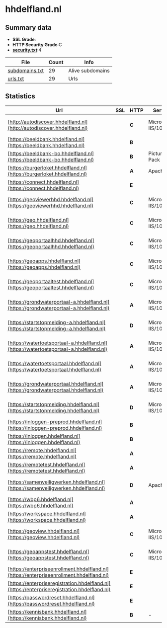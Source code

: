 

# hhdelfland.nl
## Summary data


 - **SSL Grade**:
 - **HTTP Security Grade**:C
 - **[security.txt](https://www.digitaleoverheid.nl/nieuws/standaard-security-txt-nu-verplicht-voor-overheid/)**:4


| File       | Count | Info |
|------------|-------|------|
|[subdomains.txt](/data/hhdelfland.nl/subdomains.txt)|29|Alive subdomains|
|[urls.txt](/data/hhdelfland.nl/urls.txt)|29|Urls|


## Statistics


| Url | SSL | HTTP | Server | Cookie | HSTS | CORS | CTO | CSP | XFO | XXP | RP |FP| Tech |Title |
|--------|-------|-------|------|------|------|------|------|------|------|------|------|------|------|------|
|[http://autodiscover.hhdelfland.nl](http://autodiscover.hhdelfland.nl)| | **C**|Microsoft-IIS/10.0| |:white_check_mark: | | | | | | :white_check_mark: | |IIS:10.0 Microsoft ASP.NET Windows Server||
|[https://beeldbank.hhdelfland.nl](https://beeldbank.hhdelfland.nl)| | **B**||:warning: |:white_check_mark: | | | | :white_check_mark: | :white_check_mark: | :white_check_mark: | |HSTS Microsoft ASP.NET:4.0.30319|Home | Beeldbank...|
|[https://beeldbank-bo.hhdelfland.nl](https://beeldbank-bo.hhdelfland.nl)| | **B**|Picture Pack|:warning: |:white_check_mark: | | | | :white_check_mark: | :white_check_mark: | :white_check_mark: | |HSTS Microsoft ASP.NET:4.0.30319|Picture Pack|
|[https://burgerloket.hhdelfland.nl](https://burgerloket.hhdelfland.nl)| | **A**|Apache| |:white_check_mark: | | | :white_check_mark:| :white_check_mark: | :white_check_mark: | :white_check_mark: | |Apache HTTP Server|301 Moved Perman...|
|[https://connect.hhdelfland.nl](https://connect.hhdelfland.nl)| | **E**|| | | | | | | | :white_check_mark: | |HSTS||
|[https://geoviewerhhd.hhdelfland.nl](https://geoviewerhhd.hhdelfland.nl)| | **C**|Microsoft-IIS/10.0| |:white_check_mark: | | | | | | :white_check_mark: | |HSTS IIS:10.0 Microsoft ASP.NET Windows Server|Secure Portal Re...|
|[https://geo.hhdelfland.nl](https://geo.hhdelfland.nl)| | **C**|Microsoft-IIS/10.0| |:white_check_mark: | | | | | | :white_check_mark: | |HSTS IIS:10.0 Microsoft ASP.NET Windows Server|Secure Portal Re...|
|[https://geoportaalhhd.hhdelfland.nl](https://geoportaalhhd.hhdelfland.nl)| | **C**|Microsoft-IIS/10.0| |:white_check_mark: | | | | | | :white_check_mark: | |HSTS IIS:10.0 Microsoft ASP.NET Windows Server|Secure Portal Re...|
|[https://geoapps.hhdelfland.nl](https://geoapps.hhdelfland.nl)| | **C**|Microsoft-IIS/10.0| |:white_check_mark: | | | | | | :white_check_mark: | |HSTS IIS:10.0 Microsoft ASP.NET Windows Server|Linkjes naar Ver...|
|[https://geoportaaltest.hhdelfland.nl](https://geoportaaltest.hhdelfland.nl)| | **C**|Microsoft-IIS/10.0| |:white_check_mark: | | | | | | :white_check_mark: | |HSTS IIS:10.0 Microsoft ASP.NET Windows Server|Secure Portal Re...|
|[https://grondwaterportaal-a.hhdelfland.nl](https://grondwaterportaal-a.hhdelfland.nl)| | **A**|Microsoft-IIS/10.0| |:white_check_mark: | | | :white_check_mark:| | | :white_check_mark: | |IIS:10.0 Microsoft ASP.NET Windows Server|Document Moved|
|[https://startstopmelding-a.hhdelfland.nl](https://startstopmelding-a.hhdelfland.nl)| | **D**|Microsoft-IIS/10.0| | | | | :white_check_mark:| | | :white_check_mark: | |IIS:10.0 Microsoft ASP.NET Windows Server|403 - Forbidden:...|
|[https://watertoetsportaal-a.hhdelfland.nl](https://watertoetsportaal-a.hhdelfland.nl)| | **A**|Microsoft-IIS/10.0| |:white_check_mark: | | | :white_check_mark:| | | :white_check_mark: | |IIS:10.0 Microsoft ASP.NET Windows Server|Document Moved|
|[https://watertoetsportaal.hhdelfland.nl](https://watertoetsportaal.hhdelfland.nl)| | **A**|Microsoft-IIS/10.0| |:white_check_mark: | | | :white_check_mark:| | | :white_check_mark: | |IIS:10.0 Microsoft ASP.NET Windows Server|Document Moved|
|[https://grondwaterportaal.hhdelfland.nl](https://grondwaterportaal.hhdelfland.nl)| | **A**|Microsoft-IIS/10.0| |:white_check_mark: | | | :white_check_mark:| | | :white_check_mark: | |IIS:10.0 Microsoft ASP.NET Windows Server|Document Moved|
|[https://startstopmelding.hhdelfland.nl](https://startstopmelding.hhdelfland.nl)| | **D**|Microsoft-IIS/10.0| | | | | :white_check_mark:| | | :white_check_mark: | |IIS:10.0 Microsoft ASP.NET Windows Server|403 - Forbidden:...|
|[https://inloggen-preprod.hhdelfland.nl](https://inloggen-preprod.hhdelfland.nl)| | **B**|| |:white_check_mark: | | | | | | :white_check_mark: | |HSTS||
|[https://inloggen.hhdelfland.nl](https://inloggen.hhdelfland.nl)| | **B**|| |:white_check_mark: | | | | | | :white_check_mark: | |HSTS||
|[https://remote.hhdelfland.nl](https://remote.hhdelfland.nl)| | **A**||:white_check_mark: |:white_check_mark: | | |:warning: | :white_check_mark: | :white_check_mark: | :white_check_mark: | |HSTS Java|VMware Horizon|
|[https://remotetest.hhdelfland.nl](https://remotetest.hhdelfland.nl)| | **A**||:white_check_mark: |:white_check_mark: | | |:warning: | :white_check_mark: | :white_check_mark: | :white_check_mark: | |HSTS Java|VMware Horizon|
|[https://samenveiligwerken.hhdelfland.nl](https://samenveiligwerken.hhdelfland.nl)| | **D**|Apache|:warning: |:white_check_mark: | :warning:| | :white_check_mark:| | | :white_check_mark: | |Apache HTTP Server Bootstrap HSTS|Veilig Delfland|
|[https://wbp6.hhdelfland.nl](https://wbp6.hhdelfland.nl)| | **A**|| |:white_check_mark: | | |:warning: | :white_check_mark: | :white_check_mark: | :white_check_mark: | |Azure Azure Front Door HSTS|Waterwerk|
|[https://workspace.hhdelfland.nl](https://workspace.hhdelfland.nl)| | **A**||:white_check_mark: |:white_check_mark: | | |:warning: | :white_check_mark: | :white_check_mark: | :white_check_mark: | |HSTS||
|[https://geoview.hhdelfland.nl](https://geoview.hhdelfland.nl)| | **C**|Microsoft-IIS/10.0| |:white_check_mark: | | | | | | :white_check_mark: | |HSTS IIS:10.0 Microsoft ASP.NET Windows Server|Secure Portal Re...|
|[https://geoappstest.hhdelfland.nl](https://geoappstest.hhdelfland.nl)| | **C**|Microsoft-IIS/10.0| |:white_check_mark: | | | | | | :white_check_mark: | |HSTS IIS:10.0 Microsoft ASP.NET Windows Server|Linkjes naar Ver...|
|[https://enterpriseenrollment.hhdelfland.nl](https://enterpriseenrollment.hhdelfland.nl)| | **E**|| | | | | | | | :white_check_mark: | |HSTS||
|[https://enterpriseregistration.hhdelfland.nl](https://enterpriseregistration.hhdelfland.nl)| | **E**|| | | | | | | | :white_check_mark: | |||
|[https://passwordreset.hhdelfland.nl](https://passwordreset.hhdelfland.nl)| | **E**|| | | | | | | | :white_check_mark: | |HSTS Microsoft ASP.NET|Microsoft Online...|
|[https://kennisbank.hhdelfland.nl](https://kennisbank.hhdelfland.nl)| | **B**|-|:white_check_mark: |:white_check_mark: | | | | :white_check_mark: | :white_check_mark: | :white_check_mark: | |HSTS Microsoft ASP.NET:-|Object moved|


